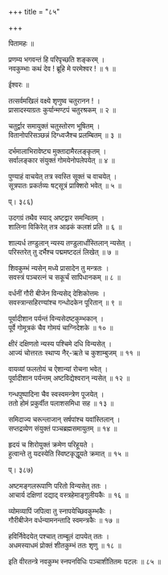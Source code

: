 +++
title = "८५"

+++
  
पितामहः ॥  
  
प्रणम्य भगवन्तं हि परिपृच्छति शङ्करम् ।  
नवकुम्भाः कथं देव ! ब्रूहि मे परमेश्वर ! ॥ १ ॥  
  
ईश्वरः ॥  
  
तत्सर्वमखिलं वक्ष्ये शृणुष्व चतुरानन ! ।  
प्रासादस्याग्रतः कुर्यान्मण्टपं चतुरश्रकम् ॥ २ ॥  
  
चतुर्द्वार समायुक्तं चतुस्तोरण भूषितम् ।  
वितानोपरिसञ्छन्नं दिग्ध्वजैश्च प्रलम्बितम् ॥ ३ ॥  
  
दर्भमालाभिरावेष्ट्य मुक्तादामैरलङ्कृतम् ।  
सर्वालङ्कार संयुक्तं गोमयेनोपलेपयेत् ॥ ४ ॥  
  
पुण्याहं वाचयेत् तत्र स्वस्ति सूक्तं च वाचयेत् ।  
सूत्रपातः प्रकर्तव्यः षट्सूत्रं प्राक्शिरो भवेत् ॥ ५ ॥  
  
प्। ३८६)  
  
उदगग्रं तथैव स्याद् अष्टद्वार समन्वितम् ।  
शालिना विकिरेत् तत्र आढकं कलशं प्रति ॥ ६ ॥  
  
शाल्यर्ध तण्डुलान् न्यस्य तण्डुलार्धांस्तिलान् न्यसेत् ।  
परिस्तरेत् तु दर्भैश्च पद्ममष्टदलं लिखेत् ॥ ७ ॥  
  
शिवकुम्भं न्यसेन् मध्ये प्रासादेन तु मन्त्रतः ।  
सवस्त्रं पञ्चरत्नं च सकूर्चं सापिधानकम् ॥ ८ ॥  
  
वर्धनीं गौरी बीजेन विन्यसेद् देशिकोत्तमः ।  
सवस्त्रान्सहिरण्यांश्च गन्धोदकेन पूरितान् ॥ ९ ॥  
  
पूर्वादीशान पर्यन्तं विन्यसेदष्टकुम्भकान् ।  
पूर्वे गोमूत्रकं चैव गोमयं चाग्निदेशके ॥ १० ॥  
  
क्षीरं दक्षिणतो न्यस्य पश्चिमे दधि विन्यसेत् ।  
आज्यं चोत्तरतः स्थाप्य नैर्-ऋते च कुशाम्बुजम् ॥ ११ ॥  
  
वायव्यां फलतोयं च ऐशान्यां रोचना भवेत् ।  
पूर्वादीशान पर्यन्तम् अष्टविद्येश्वरान् न्यसेत् ॥ १२ ॥  
  
गन्धपुष्पादिना चैव स्वस्वमन्त्रेण पूजयेत् ।  
ततो होमं प्रकुर्वीत पलाशसमिधा सह ॥ १३ ॥  
  
समिदाज्य चरून्लाजान् सर्षपांश्च यवांस्तिलान् ।  
सप्तद्रव्येण संयुक्तं पञ्चब्रह्मसमायुतम् ॥ १४ ॥  
  
हृदयं च शिरोयुक्तं क्रमेण परिहूयते ।  
हुत्वान्ते तु यदस्येति स्विष्टकृद्धूयते क्रमात् ॥ १५ ॥  
  
प्। ३८७)  
  
अष्टमङ्गलरूपाणि परितो विन्यसेत् ततः ।  
आचार्य दक्षिणां दद्याद् वस्त्रहेमाङ्गुलीयकैः ॥ १६ ॥  
  
व्योमव्यापिं जपित्वा तु स्नापयेच्छिवकुम्भकैः ।  
गौरीबीजेन वर्धन्यामनन्तादि स्वमन्त्रकैः ॥ १७ ॥  
  
हविर्निवेदयेत् पश्चात् ताम्बूलं दापयेत् ततः ।  
अधमस्याधमं प्रोक्तं शीतकुम्भं ततः शृणु ॥ १८ ॥  
  
इति वीरतन्त्रे नवकुम्भ स्नपनविधिः पञ्चाशीतितमः पटलः ॥ ८५ ॥  
